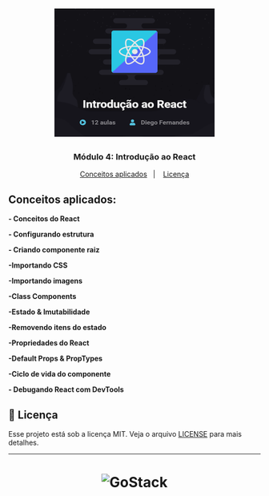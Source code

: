 <h1 align="center">
    <img alt="GoStack" src="https://github.com/jairpro/bootcamp-gostack-modulo04/blob/3b63d916f98acb4b85607d810780f35556ebb70e/react-introducao-ao_small.png" width="320px" />
</h1>

<h3 align="center">
  Módulo 4: Introdução ao React
</h3>

<p align="center">
  <a href="#conceitos-aplicados">Conceitos aplicados</a>&nbsp;&nbsp;&nbsp;|&nbsp;&nbsp;&nbsp;
  <a href="#memo-licença">Licença</a>
</p>

## Conceitos aplicados:

**- Conceitos do React**

**- Configurando estrutura**

**- Criando componente raiz**

**-Importando CSS**

**-Importando imagens**

**-Class Components**

**-Estado & Imutabilidade**

**-Removendo itens do estado**

**-Propriedades do React**

**-Default Props & PropTypes**

**-Ciclo de vida do componente**

**- Debugando React com DevTools**

## :memo: Licença

Esse projeto está sob a licença MIT. Veja o arquivo <a href="https://github.com/jairpro/bootcamp-gostack-modulo04/blob/master/LICENSE">LICENSE</a> para mais detalhes.

---

<h1 align="center">
    <img alt="GoStack" src="https://rocketseat-cdn.s3-sa-east-1.amazonaws.com/bootcamp-header.png" width="200px" />
</h1>
